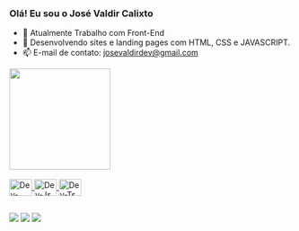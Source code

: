### Olá! Eu sou o José Valdir Calixto

- 🔭 Atualmente Trabalho com Front-End
- 🌱 Desenvolvendo sites e landing pages com HTML, CSS e JAVASCRIPT. 
- 📫 E-mail de contato: josevaldirdev@gmail.com


<div align="">
<a href="https://github.com/josevaldircalixto">

<img height="180em" src="https://github-readme-stats.vercel.app/api/top-langs/?username=josevaldircalixto&layout=compact&langs_count=7&theme=dracula"/>
</div>
  

<div style="display: inline_block"><br>
<img align="center" alt="Dev-CSS" height="30" width="40" src="https://cdn.jsdelivr.net/gh/devicons/devicon/icons/html5/html5-original-wordmark.svg"/>
<img align="center" alt="Dev-Js" height="30" width="40" src="https://cdn.jsdelivr.net/gh/devicons/devicon/icons/css3/css3-original-wordmark.svg" />
<img align="center" alt="Dev-Ts" height="30" width="40" src="https://cdn.jsdelivr.net/gh/devicons/devicon/icons/javascript/javascript-original.svg" />
</div>

  ##
  
<div>
<a href="https://api.whatsapp.com/send/?phone=5519993772739" target="_blank"> <img src="https://img.shields.io/badge/WhatsApp-25D366?style=for-the-badge&logo=whatsapp&logoColor=white" target="_blank"></a>
<a href ="mailto:josevaldirdev@gmail.com" target="_blank"> <img src="https://img.shields.io/badge/Gmail-D14836?style=for-the-badge&logo=gmail&logoColor=white" target="_blank"></a>
<a href="https://www.linkedin.com/in/josevaldircalixto" target="_blank"><img src="https://img.shields.io/badge/-LinkedIn-%230077B5?style=for-the-badge&logo=" target="_blank"></a>
</div>
